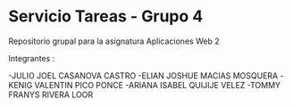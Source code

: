 # Servicio Tareas - Grupo 4

Repositorio grupal para la asignatura Aplicaciones Web 2

Integrantes : 

  -JULIO JOEL CASANOVA CASTRO
  -ELIAN JOSHUE MACIAS MOSQUERA
  -KENIG VALENTIN PICO PONCE
  -ARIANA ISABEL QUIJIJE VELEZ
  -TOMMY FRANYS RIVERA LOOR
